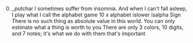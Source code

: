 0. _putchar
I sometimes suffer from insomnia. And when I can't fall asleep, I play what I call the alphabet game
10 x alphabet
islower
isalpha
Sign
There is no such thing as absolute value in this world. You can only estimate what a thing is worth to you
There are only 3 colors, 10 digits, and 7 notes; it's what we do with them that's important
